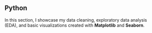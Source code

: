 ## Python

In this section, I showcase my data cleaning, exploratory data analysis (EDA), and basic visualizations created with **Matplotlib** and **Seaborn**.
